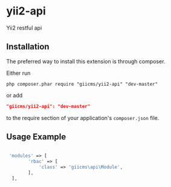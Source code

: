 yii2-api
=================

Yii2 restful api

## Installation

The preferred way to install this extension is through composer.

Either run

```
php composer.phar require "giicms/yii2-api" "dev-master"
```
or add

```json
"giicms/yii2-api": "dev-master"
```

to the require section of your application's `composer.json` file.

## Usage Example
~~~php

 'modules' => [
        'rbac' => [
            'class' => 'giicms\api\Module',
        ],
  ],
~~~
